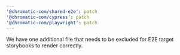 ```yaml
---
'@chromatic-com/shared-e2e': patch
'@chromatic-com/cypress': patch
'@chromatic-com/playwright': patch
---
```


We have one additional file that needs to be excluded for E2E target storybooks to render correctly.
